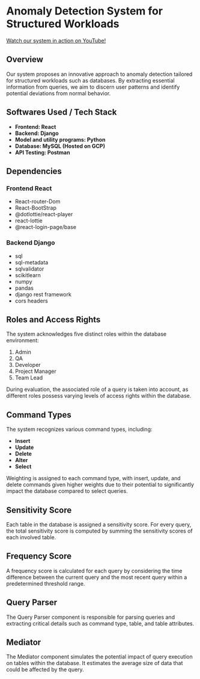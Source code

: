 # Anomaly Detection System for Structured Workloads

[Watch our system in action on YouTube!](https://www.youtube.com/watch?v=008oyHMFRUc&t=21s)

## Overview

Our system proposes an innovative approach to anomaly detection tailored for structured workloads such as databases. By extracting essential information from queries, we aim to discern user patterns and identify potential deviations from normal behavior.

## Softwares Used / Tech Stack
- **Frontend: React**
- **Backend: Django**
- **Model and utility programs: Python**
- **Database: MySQL (Hosted on GCP)**
- **API Testing: Postman**

## Dependencies

### Frontend React

- React-router-Dom
- React-BootStrap
- @dotlottie/react-player
- react-lottie
- @react-login-page/base

### Backend Django

- sql
- sql-metadata
- sqlvalidator
- scikitlearn
- numpy
- pandas
- django rest framework
- cors headers


## Roles and Access Rights

The system acknowledges five distinct roles within the database environment:

1. Admin
2. QA
3. Developer
4. Project Manager
5. Team Lead

During evaluation, the associated role of a query is taken into account, as different roles possess varying levels of access rights within the database.

## Command Types

The system recognizes various command types, including:

- **Insert**
- **Update**
- **Delete**
- **Alter**
- **Select**

Weighting is assigned to each command type, with insert, update, and delete commands given higher weights due to their potential to significantly impact the database compared to select queries.

## Sensitivity Score

Each table in the database is assigned a sensitivity score. For every query, the total sensitivity score is computed by summing the sensitivity scores of each involved table.

## Frequency Score

A frequency score is calculated for each query by considering the time difference between the current query and the most recent query within a predetermined threshold range.

## Query Parser

The Query Parser component is responsible for parsing queries and extracting critical details such as command type, table, and table attributes.

## Mediator

The Mediator component simulates the potential impact of query execution on tables within the database. It estimates the average size of data that could be affected by the query.
